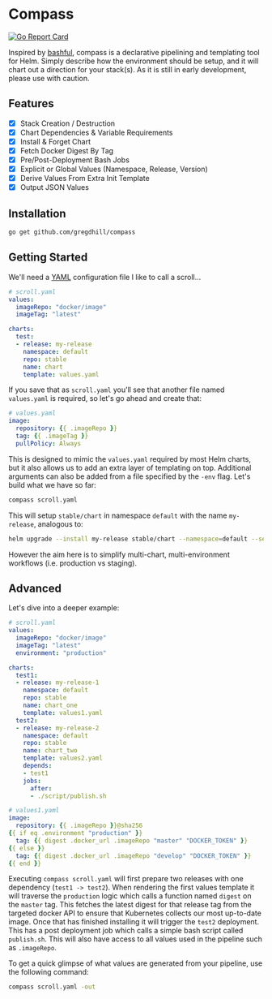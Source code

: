 # Compass

[![Go Report Card](https://goreportcard.com/badge/github.com/gregdhill/compass)](https://goreportcard.com/report/github.com/gregdhill/compass)

Inspired by [bashful](https://github.com/wagoodman/bashful), compass is a declarative pipelining and templating tool for Helm. Simply describe how the environment should be setup, and it will chart out a direction for your stack(s). As it is still in early development, please use with caution.

## Features

- [x] Stack Creation / Destruction
- [x] Chart Dependencies & Variable Requirements
- [x] Install & Forget Chart
- [x] Fetch Docker Digest By Tag
- [x] Pre/Post-Deployment Bash Jobs
- [x] Explicit or Global Values (Namespace, Release, Version)
- [x] Derive Values From Extra Init Template
- [x] Output JSON Values

## Installation

```bash
go get github.com/gregdhill/compass
```

## Getting Started

We'll need a [YAML](https://yaml.org) configuration file I like to call a scroll...

```yaml
# scroll.yaml
values:
  imageRepo: "docker/image"
  imageTag: "latest"

charts:
  test:
  - release: my-release
    namespace: default
    repo: stable
    name: chart
    template: values.yaml
```

If you save that as `scroll.yaml` you'll see that another file named `values.yaml` is required, so let's go ahead and create that:

```yaml
# values.yaml
image:
  repository: {{ .imageRepo }}
  tag: {{ .imageTag }}
  pullPolicy: Always
```

This is designed to mimic the `values.yaml` required by most Helm charts, but it also allows us to add an extra layer of templating on top. Additional arguments can also be added from a file specified by the `-env` flag. Let's build what we have so far:

```bash
compass scroll.yaml
```

This will setup `stable/chart` in namespace `default` with the name `my-release`, analogous to:

```bash
helm upgrade --install my-release stable/chart --namespace=default --set 'repository="docker/image",tag="latest",pullPolicy=Always'
```

However the aim here is to simplify multi-chart, multi-environment workflows (i.e. production vs staging).

## Advanced

Let's dive into a deeper example:

```yaml
# scroll.yaml
values:
  imageRepo: "docker/image"
  imageTag: "latest"
  environment: "production"

charts:
  test1:
  - release: my-release-1
    namespace: default
    repo: stable
    name: chart_one
    template: values1.yaml
  test2:
  - release: my-release-2
    namespace: default
    repo: stable
    name: chart_two
    template: values2.yaml
    depends:
    - test1
    jobs:
      after:
      - ./script/publish.sh
```

```yaml
# values1.yaml
image:
  repository: {{ .imageRepo }}@sha256
{{ if eq .environment "production" }}
  tag: {{ digest .docker_url .imageRepo "master" "DOCKER_TOKEN" }}
{{ else }}
  tag: {{ digest .docker_url .imageRepo "develop" "DOCKER_TOKEN" }}
{{ end }}
```

Executing `compass scroll.yaml` will first prepare two releases with one dependency (`test1 -> test2`). When rendering the first values template it will traverse the `production` logic which calls a function named `digest` on the `master` tag. This fetches the latest digest for that release tag from the targeted docker API to ensure that Kubernetes collects our most up-to-date image. Once that has finished installing it will trigger the `test2` deployment. This has a post deployment job which calls a simple bash script called `publish.sh`. This will also have access to all values used in the pipeline such as `.imageRepo`.

To get a quick glimpse of what values are generated from your pipeline, use the following command:

```bash
compass scroll.yaml -out
```